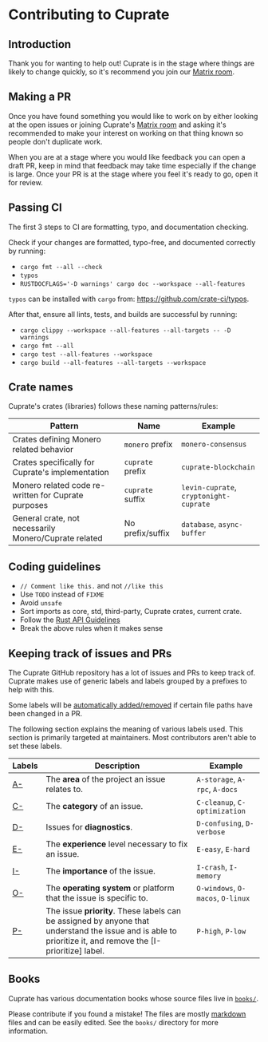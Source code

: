 # Contributing to Cuprate

## Introduction

Thank you for wanting to help out! Cuprate is in the stage where things are likely to change quickly, so it's recommend
you join our [Matrix room](https://matrix.to/#/#cuprate:monero.social).

## Making a PR

Once you have found something you would like to work on by either looking at the open issues or joining Cuprate's [Matrix room](https://matrix.to/#/#cuprate:monero.social)
and asking it's recommended to make your interest on working on that thing known so people don't duplicate work.

When you are at a stage where you would like feedback you can open a draft PR, keep in mind that feedback may take time especially if the change is large.
Once your PR is at the stage where you feel it's ready to go, open it for review.

## Passing CI
The first 3 steps to CI are formatting, typo, and documentation checking.

Check if your changes are formatted, typo-free, and documented correctly by running:
- `cargo fmt --all --check`
- `typos`
- `RUSTDOCFLAGS='-D warnings' cargo doc --workspace --all-features`

`typos` can be installed with `cargo` from: https://github.com/crate-ci/typos.

After that, ensure all lints, tests, and builds are successful by running:

- `cargo clippy --workspace --all-features --all-targets -- -D warnings`
- `cargo fmt --all`
- `cargo test --all-features --workspace`
- `cargo build --all-features --all-targets --workspace`

## Crate names
Cuprate's crates (libraries) follows these naming patterns/rules:

| Pattern                                               | Name             | Example |
|-------------------------------------------------------|------------------|---------|
| Crates defining Monero related behavior               | `monero` prefix  | `monero-consensus`
| Crates specifically for Cuprate's implementation      | `cuprate` prefix | `cuprate-blockchain`
| Monero related code re-written for Cuprate purposes   | `cuprate` suffix | `levin-cuprate`, `cryptonight-cuprate`
| General crate, not necessarily Monero/Cuprate related | No prefix/suffix | `database`, `async-buffer`

## Coding guidelines

- `// Comment like this.` and not `//like this`
- Use `TODO` instead of `FIXME`
- Avoid `unsafe`
- Sort imports as core, std, third-party, Cuprate crates, current crate.
- Follow the [Rust API Guidelines](https://rust-lang.github.io/api-guidelines)
- Break the above rules when it makes sense

## Keeping track of issues and PRs
The Cuprate GitHub repository has a lot of issues and PRs to keep track of. Cuprate makes use of generic labels and labels grouped by a prefixes to help with this.

Some labels will be [automatically added/removed](https://github.com/Cuprate/cuprate/tree/main/.github/labeler.yml) if certain file paths have been changed in a PR.

The following section explains the meaning of various labels used.
This section is primarily targeted at maintainers. Most contributors aren't able to set these labels.

| Labels       | Description | Example |
|--------------|-------------|---------|
| [A-]         | The **area** of the project an issue relates to. | `A-storage`, `A-rpc`, `A-docs`
| [C-]         | The **category** of an issue. | `C-cleanup`,  `C-optimization`
| [D-]         | Issues for **diagnostics**. | `D-confusing`, `D-verbose`
| [E-]         | The **experience** level necessary to fix an issue. | `E-easy`, `E-hard`
| [I-]         | The **importance** of the issue. | `I-crash`, `I-memory`
| [O-]         | The **operating system** or platform that the issue is specific to. | `O-windows`, `O-macos`, `O-linux`
| [P-]         | The issue **priority**. These labels can be assigned by anyone that understand the issue and is able to prioritize it, and remove the [I-prioritize] label. | `P-high`, `P-low`

[A-]: https://github.com/Cuprate/cuprate/labels?q=A
[C-]: https://github.com/Cuprate/cuprate/labels?q=C
[D-]: https://github.com/Cuprate/cuprate/labels?q=D
[E-]: https://github.com/Cuprate/cuprate/labels?q=E
[I-]: https://github.com/Cuprate/cuprate/labels?q=I
[O-]: https://github.com/Cuprate/cuprate/labels?q=O
[P-]: https://github.com/Cuprate/cuprate/labels?q=P

## Books
Cuprate has various documentation books whose source files live in [`books/`](https://github.com/Cuprate/cuprate/tree/main/books).

Please contribute if you found a mistake! The files are mostly [markdown](https://wikipedia.org/wiki/Markdown) files and can be easily edited. See the `books/` directory for more information.
